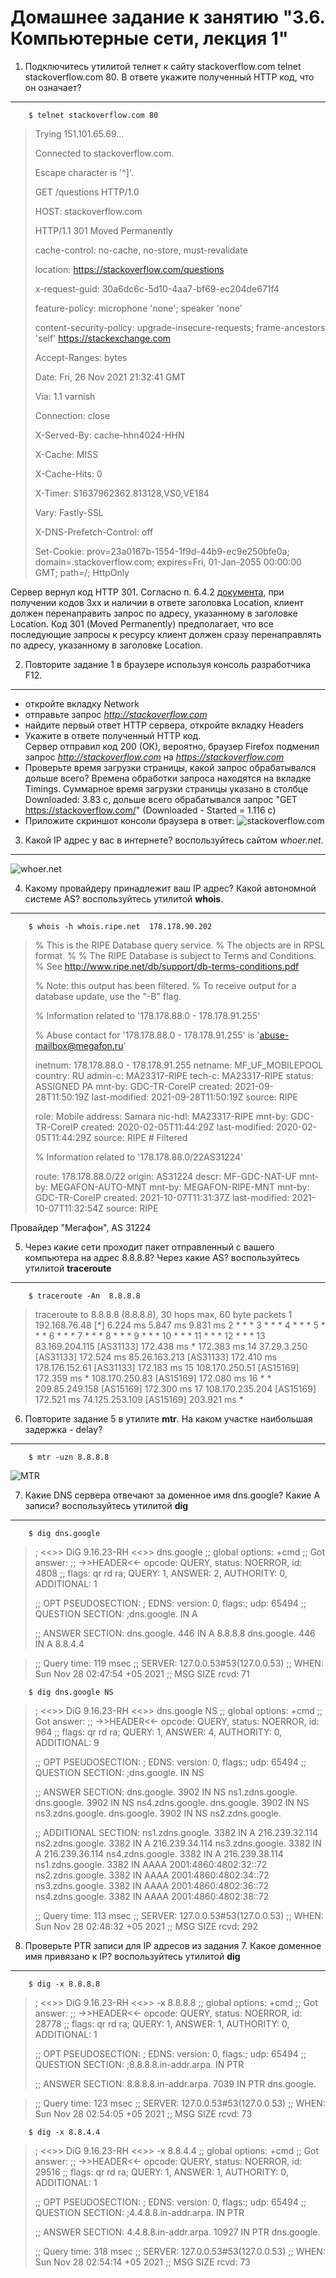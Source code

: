 Домашнее задание к занятию "3.6. Компьютерные сети, лекция 1"
===

1. Подключитесь утилитой телнет к сайту stackoverflow.com telnet stackoverflow.com 80. В ответе укажите полученный HTTP код, что он означает?
---

		$ telnet stackoverflow.com 80
>	Trying 151.101.65.69...
>
>	Connected to stackoverflow.com.
>
>	Escape character is '^]'.
>
>	GET /questions HTTP/1.0
>
>	HOST: stackoverflow.com
>
>	
>
>	HTTP/1.1 301 Moved Permanently
>
>	cache-control: no-cache, no-store, must-revalidate
>
>	location: https://stackoverflow.com/questions
>
>	x-request-guid: 30a6dc6c-5d10-4aa7-bf69-ec204de671f4
>
>	feature-policy: microphone 'none'; speaker 'none'
>
>	content-security-policy: upgrade-insecure-requests; frame-ancestors 'self' https://stackexchange.com
>
>	Accept-Ranges: bytes
>
>	Date: Fri, 26 Nov 2021 21:32:41 GMT
>
>	Via: 1.1 varnish
>
>	Connection: close
>
>	X-Served-By: cache-hhn4024-HHN
>
>	X-Cache: MISS
>
>	X-Cache-Hits: 0
>
>	X-Timer: S1637962362.813128,VS0,VE184
>
>	Vary: Fastly-SSL
>
>	X-DNS-Prefetch-Control: off
>
>	Set-Cookie: prov=23a0167b-1554-1f9d-44b9-ec9e250bfe0a; domain=.stackoverflow.com; expires=Fri, 01-Jan-2055 00:00:00 GMT; path=/; HttpOnly
>

 Сервер вернул код HTTP 301. Согласно п. 6.4.2 [документа](https://www.rfc-editor.org/rfc/inline-errata/rfc7231.html), при получении кодов 3хх и наличии в ответе заголовка Location, клиент должен перенаправить запрос по адресу, указанному в заголовке Location. Код 301 (Moved Permanently) предполагает, что все последующие запросы к ресурсу клиент должен сразу перенаправлять по адресу, указанному в заголовке Location.

2. Повторите задание 1 в браузере используя консоль разработчика F12.
---

 -   откройте вкладку Network
 -   отправьте запрос *http://stackoverflow.com*
 -   найдите первый ответ HTTP сервера, откройте вкладку Headers
 -   Укажите в ответе полученный HTTP код.  
	Сервер отправил код 200 (ОК), вероятно, браузер Firefox подменил запрос *http://stackoverflow.com* на *https://stackoverflow.com*
 -   Проверьте время загрузки страницы, какой запрос обрабатывался дольше всего?
	Времена обработки запроса находятся на вкладке Timings. Суммарное время загрузки страницы указано в столбце Downloaded: 3.83 с, дольше всего обрабатывался запрос "GET https://stackoverflow.com/" (Downloaded - Started = 1.116 c)
 -   Приложите скриншот консоли браузера в ответ:
	![stackoverflow.com](img/stackoverflow.png)

3. Какой IP адрес у вас в интернете? воспользуйтесь сайтом *whoer.net*.
---

![whoer.net](img/whoer.png)

4. Какому провайдеру принадлежит ваш IP адрес? Какой автономной системе AS? воспользуйтесь утилитой **whois**.
---

		$ whois -h whois.ripe.net  178.178.90.202
>	% This is the RIPE Database query service.
>	% The objects are in RPSL format.
>	%
>	% The RIPE Database is subject to Terms and Conditions.
>	% See http://www.ripe.net/db/support/db-terms-conditions.pdf
>	
>	% Note: this output has been filtered.
>	%       To receive output for a database update, use the "-B" flag.
>	
>	% Information related to '178.178.88.0 - 178.178.91.255'
>	
>	% Abuse contact for '178.178.88.0 - 178.178.91.255' is 'abuse-mailbox@megafon.ru'
>	
>	inetnum:        178.178.88.0 - 178.178.91.255
>	netname:        MF_UF_MOBILEPOOL
>	country:        RU
>	admin-c:        MA23317-RIPE
>	tech-c:         MA23317-RIPE
>	status:         ASSIGNED PA
>	mnt-by:         GDC-TR-CoreIP
>	created:        2021-09-28T11:50:19Z
>	last-modified:  2021-09-28T11:50:19Z
>	source:         RIPE
>	
>	role:           Mobile
>	address:        Samara
>	nic-hdl:        MA23317-RIPE
>	mnt-by:         GDC-TR-CoreIP
>	created:        2020-02-05T11:44:29Z
>	last-modified:  2020-02-05T11:44:29Z
>	source:         RIPE # Filtered
>	
>	% Information related to '178.178.88.0/22AS31224'
>	
>	route:          178.178.88.0/22
>	origin:         AS31224
>	descr:          MF-GDC-NAT-UF
>	mnt-by:         MEGAFON-AUTO-MNT
>	mnt-by:         MEGAFON-RIPE-MNT
>	mnt-by:         GDC-TR-CoreIP
>	created:        2021-10-07T11:31:37Z
>	last-modified:  2021-10-07T11:32:54Z
>	source:         RIPE

Провайдер "Мегафон", AS 31224

5. Через какие сети проходит пакет отправленный с вашего компьютера на адрес 8.8.8.8? Через какие AS? воспользуйтесь утилитой **traceroute**
---

		$ traceroute -An  8.8.8.8

>	traceroute to 8.8.8.8 (8.8.8.8), 30 hops max, 60 byte packets
>	 1  192.168.76.48 [*]  6.224 ms  5.847 ms  9.831 ms
>	 2  * * *
>	 3  * * *
>	 4  * * *
>	 5  * * *
>	 6  * * *
>	 7  * * *
>	 8  * * *
>	 9  * * *
>	10  * * *
>	11  * * *
>	12  * * *
>	13  83.169.204.115 [AS31133]  172.438 ms *  172.383 ms
>	14  37.29.3.250 [AS31133]  172.524 ms 85.26.163.213 [AS31133]  172.410 ms 178.176.152.61 [AS31133]  172.183 ms
>	15  108.170.250.51 [AS15169]  172.359 ms * 108.170.250.83 [AS15169]  172.080 ms
>	16  * * 209.85.249.158 [AS15169]  172.300 ms
>	17  108.170.235.204 [AS15169]  172.521 ms 74.125.253.109 [AS15169]  203.921 ms *

6. Повторите задание 5 в утилите **mtr**. На каком участке наибольшая задержка - delay?
---

		$ mtr -uzn 8.8.8.8

![MTR](img/mtr.png)

7. Какие DNS сервера отвечают за доменное имя dns.google? Какие A записи? воспользуйтесь утилитой **dig**
---

		$ dig dns.google

>	; <<>> DiG 9.16.23-RH <<>> dns.google
>	;; global options: +cmd
>	;; Got answer:
>	;; ->>HEADER<<- opcode: QUERY, status: NOERROR, id: 4808
>	;; flags: qr rd ra; QUERY: 1, ANSWER: 2, AUTHORITY: 0, ADDITIONAL: 1
>	
>	;; OPT PSEUDOSECTION:
>	; EDNS: version: 0, flags:; udp: 65494
>	;; QUESTION SECTION:
>	;dns.google.			IN	A
>	
>	;; ANSWER SECTION:
>	dns.google.		446	IN	A	8.8.8.8
>	dns.google.		446	IN	A	8.8.4.4

>	;; Query time: 119 msec
>	;; SERVER: 127.0.0.53#53(127.0.0.53)
>	;; WHEN: Sun Nov 28 02:47:54 +05 2021
>	;; MSG SIZE  rcvd: 71


		$ dig dns.google NS

>	; <<>> DiG 9.16.23-RH <<>> dns.google NS
>	;; global options: +cmd
>	;; Got answer:
>	;; ->>HEADER<<- opcode: QUERY, status: NOERROR, id: 964
>	;; flags: qr rd ra; QUERY: 1, ANSWER: 4, AUTHORITY: 0, ADDITIONAL: 9
>	
>	;; OPT PSEUDOSECTION:
>	; EDNS: version: 0, flags:; udp: 65494
>	;; QUESTION SECTION:
>	;dns.google.			IN	NS
>	
>	;; ANSWER SECTION:
>	dns.google.		3902	IN	NS	ns1.zdns.google.
>	dns.google.		3902	IN	NS	ns4.zdns.google.
>	dns.google.		3902	IN	NS	ns3.zdns.google.
>	dns.google.		3902	IN	NS	ns2.zdns.google.
>	
>	;; ADDITIONAL SECTION:
>	ns1.zdns.google.	3382	IN	A	216.239.32.114
>	ns2.zdns.google.	3382	IN	A	216.239.34.114
>	ns3.zdns.google.	3382	IN	A	216.239.36.114
>	ns4.zdns.google.	3382	IN	A	216.239.38.114
>	ns1.zdns.google.	3382	IN	AAAA	2001:4860:4802:32::72
>	ns2.zdns.google.	3382	IN	AAAA	2001:4860:4802:34::72
>	ns3.zdns.google.	3382	IN	AAAA	2001:4860:4802:36::72
>	ns4.zdns.google.	3382	IN	AAAA	2001:4860:4802:38::72
>	
>	;; Query time: 113 msec
>	;; SERVER: 127.0.0.53#53(127.0.0.53)
>	;; WHEN: Sun Nov 28 02:48:32 +05 2021
>	;; MSG SIZE  rcvd: 292

8. Проверьте PTR записи для IP адресов из задания 7. Какое доменное имя привязано к IP? воспользуйтесь утилитой **dig**
---

		$ dig -x 8.8.8.8

>	; <<>> DiG 9.16.23-RH <<>> -x 8.8.8.8
>	;; global options: +cmd
>	;; Got answer:
>	;; ->>HEADER<<- opcode: QUERY, status: NOERROR, id: 28778
>	;; flags: qr rd ra; QUERY: 1, ANSWER: 1, AUTHORITY: 0, ADDITIONAL: 1
>	
>	;; OPT PSEUDOSECTION:
>	; EDNS: version: 0, flags:; udp: 65494
>	;; QUESTION SECTION:
>	;8.8.8.8.in-addr.arpa.		IN	PTR
>	
>	;; ANSWER SECTION:
>	8.8.8.8.in-addr.arpa.	7039	IN	PTR	dns.google.

>	;; Query time: 123 msec
>	;; SERVER: 127.0.0.53#53(127.0.0.53)
>	;; WHEN: Sun Nov 28 02:54:05 +05 2021
>	;; MSG SIZE  rcvd: 73


		$ dig -x 8.8.4.4

>	; <<>> DiG 9.16.23-RH <<>> -x 8.8.4.4
>	;; global options: +cmd
>	;; Got answer:
>	;; ->>HEADER<<- opcode: QUERY, status: NOERROR, id: 29516
>	;; flags: qr rd ra; QUERY: 1, ANSWER: 1, AUTHORITY: 0, ADDITIONAL: 1
>	
>	;; OPT PSEUDOSECTION:
>	; EDNS: version: 0, flags:; udp: 65494
>	;; QUESTION SECTION:
>	;4.4.8.8.in-addr.arpa.		IN	PTR
>	
>	;; ANSWER SECTION:
>	4.4.8.8.in-addr.arpa.	10927	IN	PTR	dns.google.
>	
>	;; Query time: 318 msec
>	;; SERVER: 127.0.0.53#53(127.0.0.53)
>	;; WHEN: Sun Nov 28 02:54:14 +05 2021
>	;; MSG SIZE  rcvd: 73

